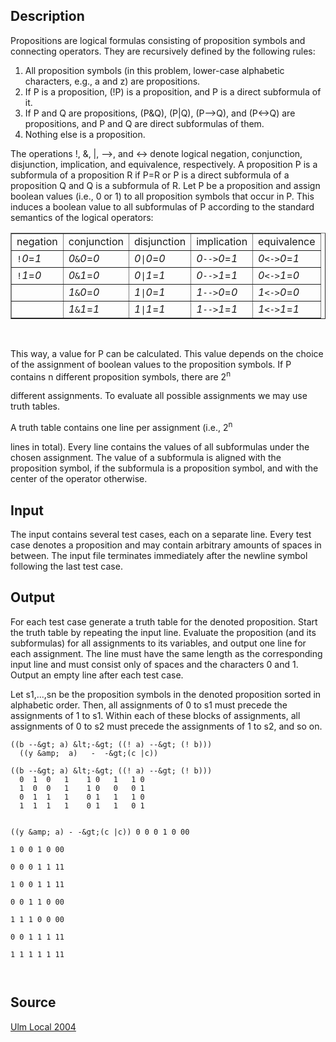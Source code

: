 <h2>Description</h2><p>Propositions are logical formulas consisting of proposition symbols and connecting operators. They are recursively defined by the following rules: 
</p><ol><li>All proposition symbols (in this problem, lower-case alphabetic characters, e.g., a and z) are propositions. 
<br></li><li>If P is a proposition, (!P) is a proposition, and P is a direct subformula of it. 
<br></li><li>If P and Q are propositions, (P&amp;Q), (P|Q), (P--&gt;Q), and (P&lt;-&gt;Q) are propositions, and P and Q are direct subformulas of them. 
<br></li><li>Nothing else is a proposition. </li></ol><p>
</p>The operations !, &amp;, |, --&gt;, and &lt;-&gt; denote logical negation, conjunction, disjunction, implication, and equivalence, respectively. A proposition P is a subformula of a proposition R if P=R or P is a direct subformula of a proposition Q and Q is a subformula of R. 
Let P be a proposition and assign boolean values (i.e., 0 or 1) to all proposition symbols that occur in P. This induces a boolean value to all subformulas of P according to the standard semantics of the logical operators: 
<center><table border=""><tbody><tr><td>negation</td><td>conjunction</td><td>disjunction</td><td>implication</td><td>equivalence</td></tr><tr><td><code>!</code><i>0</i>=<i>1</i></td><td><i>0</i><code>&amp;</code><i>0</i>=<i>0</i></td><td><i>0</i><code>|</code><i>0</i>=<i>0</i></td><td><i>0</i><code>--&gt;</code><i>0</i>=<i>1</i></td><td><i>0</i><code>&lt;-&gt;</code><i>0</i>=<i>1</i></td></tr><tr><td><code>!</code><i>1</i>=<i>0</i>
<br></td><td><i>0</i><code>&amp;</code><i>1</i>=<i>0</i></td><td><i>0</i><code>|</code><i>1</i>=<i>1</i></td><td><i>0</i><code>--&gt;</code><i>1</i>=<i>1</i></td><td><i>0</i><code>&lt;-&gt;</code><i>1</i>=<i>0</i></td></tr><tr><td></td><td><i>1</i><code>&amp;</code><i>0</i>=<i>0</i></td><td><i>1</i><code>|</code><i>0</i>=<i>1</i></td><td><i>1</i><code>--&gt;</code><i>0</i>=<i>0</i></td><td><i>1</i><code>&lt;-&gt;</code><i>0</i>=<i>0</i></td></tr><tr><td></td><td><i>1</i><code>&amp;</code><i>1</i>=<i>1</i></td><td><i>1</i><code>|</code><i>1</i>=<i>1</i></td><td><i>1</i><code>--&gt;</code><i>1</i>=<i>1</i></td><td><i>1</i><code>&lt;-&gt;</code><i>1</i>=<i>1</i></td></tr></tbody></table>
<br></center><p>
</p>This way, a value for P can be calculated. This value depends on the choice of the assignment of boolean values to the proposition symbols. If P contains n different proposition symbols, there are 2<sup>n</sup><p> different assignments. To evaluate all possible assignments we may use truth tables. 
</p>
A truth table contains one line per assignment (i.e., 2<sup>n</sup><p> lines in total). Every line contains the values of all subformulas under the chosen assignment. The value of a subformula is aligned with the proposition symbol, if the subformula is a proposition symbol, and with the center of the operator otherwise. 
</p><h2>Input</h2><p>The input contains several test cases, each on a separate line. Every test case denotes a proposition and may contain arbitrary amounts of spaces in between. The input file terminates immediately after the newline symbol following the last test case. </p><h2>Output</h2><p>For each test case generate a truth table for the denoted proposition. Start the truth table by repeating the input line. Evaluate the proposition (and its subformulas) for all assignments to its variables, and output one line for each assignment. The line must have the same length as the corresponding input line and must consist only of spaces and the characters 0 and 1. Output an empty line after each test case. 
</p>
Let s1,...,sn be the proposition symbols in the denoted proposition sorted in alphabetic order. Then, all assignments of 0 to s1 must precede the assignments of 1 to s1. Within each of these blocks of assignments, all assignments of 0 to s2 must precede the assignments of 1 to s2, and so on. 
<pre><code class="language-input1">((b --&amp;gt; a) &amp;lt;-&amp;gt; ((! a) --&amp;gt; (! b)))
  ((y &amp;amp;  a)   -  -&amp;gt;(c |c))
</code></pre><pre><code class="language-output1">((b --&amp;gt; a) &amp;lt;-&amp;gt; ((! a) --&amp;gt; (! b)))
  0  1  0   1    1 0   1   1 0   
  1  0  0   1    1 0   0   0 1   
  0  1  1   1    0 1   1   1 0   
  1  1  1   1    0 1   1   0 1   

  ((y &amp;amp;  a)   -  -&amp;gt;(c |c))
    0 0  0       1  0 00  
    1 0  0       1  0 00  
    0 0  0       1  1 11  
    1 0  0       1  1 11  
    0 0  1       1  0 00  
    1 1  1       0  0 00  
    0 0  1       1  1 11  
    1 1  1       1  1 11  
</code></pre><h2>Source</h2><a href="searchproblem?field=source&amp;key=Ulm+Local+2004">Ulm Local 2004</a>